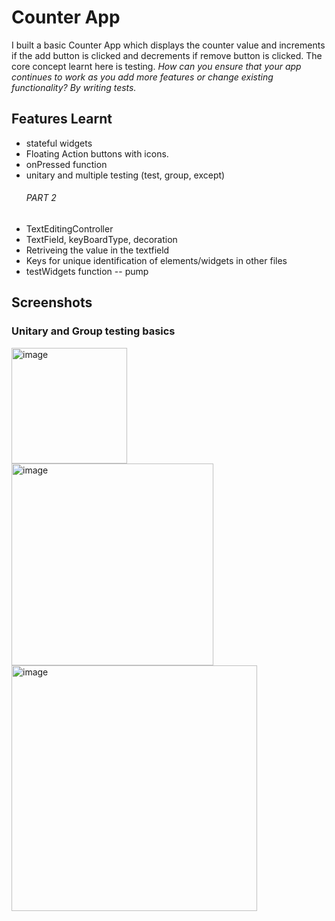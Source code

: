 # Counter App 

I built a basic Counter App which displays the counter value and increments if the add button is clicked and decrements if remove button is clicked.
The core concept learnt here is testing. 
*How can you ensure that your app continues to work as you add more features or change existing functionality? By writing tests.*

## Features Learnt 
- stateful widgets
- Floating Action buttons with icons.
- onPressed function
- unitary and multiple testing (test, group, except)
  ###### PART 2
- TextEditingController
- TextField, keyBoardType, decoration
- Retriveing the value in the textfield
- Keys for unique identification of elements/widgets in other files
- testWidgets function -- pump


## Screenshots
### Unitary and Group testing basics
<img width="185" alt="image" src="https://github.com/user-attachments/assets/d3e7f689-b227-4a31-9780-f7239a428bd5" />
<img width="323" alt="image" src="https://github.com/user-attachments/assets/166cb5e0-7c3b-49f7-8ab8-4fd41a28d569" />
<img width="393" alt="image" src="https://github.com/user-attachments/assets/d7f0320b-466d-4b25-8c76-a94bb38052c0" />

